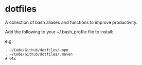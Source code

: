 # dotfiles

A collection of bash aliases and functions to improve productivity.

Add the following to your ~/.bash_profile file to install:

e.g.

```
. ~/Code/Github/dotfiles/.npm
. ~/Code/Github/dotfiles/.maven
# etc
```
